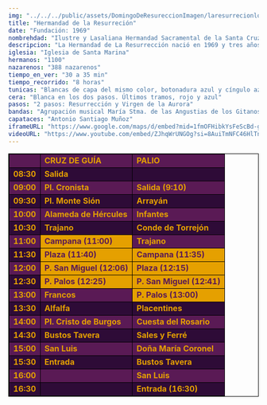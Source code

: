 ```yaml
---
img: "../../../public/assets/DomingoDeResureccionImagen/laresurrecionlogo.png"
title: "Hermandad de la Resurreción"
date: "Fundación: 1969"
nombrehdad: "Ilustre y Lasaliana Hermandad Sacramental de la Santa Cruz y Cofradía de Nazarenos de la Sagrada Resurrección de Nuestro Señor Jesucristo, Nuestra Señora de la Aurora y San Juan Bautista de la Salle"
descripcion: "La Hermandad de La Resurrección nació en 1969 y tres años más tarde se aprueban las primeras reglas como corporación de gloria. Se le reconoce como cofradía de nazarenos y hermandad sacramental en 1982, donde se trasladó de su capilla original que radicaba en la Capilla de La Salle, pasando a Santa Marina. En ese año el paso de palio salió por primera vez en la Semana Santa."
iglesia: "Iglesia de Santa Marina"
hermanos: "1100"
nazarenos: "388 nazarenos"
tiempo_en_ver: "30 a 35 min"
tiempo_recorrido: "8 horas"
tunicas: "Blancas de capa del mismo color, botonadura azul y cíngulo azul y blanco"
cera: "Blanca en los dos pasos. Últimos tramos, rojo y azul"
pasos: "2 pasos: Resurrección y Virgen de la Aurora"
bandas: "Agrupación musical María Stma. de las Angustias de los Gitanos, delante de la cruz de guía. Tras el Señor, la Agrupación de Nuestra Señora de los Reyes. María Santísima de la Victoria, tras la Virgen"
capataces: "Antonio Santiago Muñoz"
iframeURL: "https://www.google.com/maps/d/embed?mid=1fmOFHibkYsFeScBd-g93Bdt9bbrcTrjd&ehbc=2E312F"
videoURL: "https://www.youtube.com/embed/ZJhqWrUNGOg?si=8AuiTmNFC46HlTnA"
---
```


<table class="recorrido" style="width: 100%; border-collapse: collapse; text-align: left; border: 1px solid black;">
  <tbody>
    <tr style="background-color: #5a1a55; color: #e5a000; font-weight: bold;">
      <td style="border: 1px solid black; text-align: center;"></td>
      <td style="border: 1px solid black;">CRUZ DE GUÍA</td>
      <td style="border: 1px solid black;">PALIO</td>
    </tr>
    <tr style="background-color: #2e0b37; color: #e5a000; font-weight: bold;">
      <td style="border: 1px solid black; text-align: center;">08:30</td>
      <td style="border: 1px solid black;">Salida</td>
      <td style="border: 1px solid black;"></td>
    </tr>
    <tr style="background-color: #5a1a55; color: #e5a000; font-weight: bold;">
      <td style="border: 1px solid black; text-align: center;">09:00</td>
      <td style="border: 1px solid black;">Pl. Cronista</td>
      <td style="border: 1px solid black;">Salida (9:10)</td>
    </tr>
    <tr style="background-color: #2e0b37; color: #e5a000; font-weight: bold;">
      <td style="border: 1px solid black; text-align: center;">09:30</td>
      <td style="border: 1px solid black;">Pl. Monte Sión</td>
      <td style="border: 1px solid black;">Arrayán</td>
    </tr>
    <tr style="background-color: #5a1a55; color: #e5a000; font-weight: bold;">
      <td style="border: 1px solid black; text-align: center;">10:00</td>
      <td style="border: 1px solid black;">Alameda de Hércules</td>
      <td style="border: 1px solid black;">Infantes</td>
    </tr>
    <tr style="background-color: #2e0b37; color: #e5a000; font-weight: bold;">
      <td style="border: 1px solid black; text-align: center;">10:30</td>
      <td style="border: 1px solid black;">Trajano</td>
      <td style="border: 1px solid black;">Conde de Torrejón</td>
    </tr>
    <tr style="background-color: #5a1a55; color: #e5a000; font-weight: bold;">
      <td style="border: 1px solid black; text-align: center;">11:00</td>
      <td style="border: 1px solid black; background-color: #e5a000; color: #5a1a55;">Campana (11:00)</td>
      <td style="border: 1px solid black;">Trajano</td>
    </tr>
    <tr style="background-color: #2e0b37; color: #e5a000; font-weight: bold;">
      <td style="border: 1px solid black; text-align: center;">11:30</td>
      <td style="border: 1px solid black; background-color: #e5a000; color: #5a1a55;">Plaza (11:40)</td>
      <td style="border: 1px solid black; background-color: #e5a000; color: #5a1a55;">Campana (11:35)</td>
    </tr>
    <tr style="background-color: #5a1a55; color: #e5a000; font-weight: bold;">
      <td style="border: 1px solid black; text-align: center;">12:00</td>
      <td style="border: 1px solid black; background-color: #e5a000; color: #5a1a55;">P. San Miguel (12:06)</td>
      <td style="border: 1px solid black; background-color: #e5a000; color: #5a1a55;">Plaza (12:15)</td>
    </tr>
    <tr style="background-color: #2e0b37; color: #e5a000; font-weight: bold;">
      <td style="border: 1px solid black; text-align: center;">12:30</td>
      <td style="border: 1px solid black; background-color: #e5a000; color: #5a1a55;">P. Palos (12:25)</td>
      <td style="border: 1px solid black; background-color: #e5a000; color: #5a1a55;">P. San Miguel (12:41)</td>
    </tr>
    <tr style="background-color: #5a1a55; color: #e5a000; font-weight: bold;">
      <td style="border: 1px solid black; text-align: center;">13:00</td>
      <td style="border: 1px solid black;">Francos</td>
      <td style="border: 1px solid black; background-color: #e5a000; color: #5a1a55;">P. Palos (13:00)</td>
    </tr>
    <tr style="background-color: #2e0b37; color: #e5a000; font-weight: bold;">
      <td style="border: 1px solid black; text-align: center;">13:30</td>
      <td style="border: 1px solid black;">Alfalfa</td>
      <td style="border: 1px solid black;">Placentines</td>
    </tr>
    <tr style="background-color: #5a1a55; color: #e5a000; font-weight: bold;">
      <td style="border: 1px solid black; text-align: center;">14:00</td>
      <td style="border: 1px solid black;">Pl. Cristo de Burgos</td>
      <td style="border: 1px solid black;">Cuesta del Rosario</td>
    </tr>
    <tr style="background-color: #2e0b37; color: #e5a000; font-weight: bold;">
      <td style="border: 1px solid black; text-align: center;">14:30</td>
      <td style="border: 1px solid black;">Bustos Tavera</td>
      <td style="border: 1px solid black;">Sales y Ferré</td>
    </tr>
    <tr style="background-color: #5a1a55; color: #e5a000; font-weight: bold;">
      <td style="border: 1px solid black; text-align: center;">15:00</td>
      <td style="border: 1px solid black;">San Luis</td>
      <td style="border: 1px solid black;">Doña María Coronel</td>
    </tr>
    <tr style="background-color: #2e0b37; color: #e5a000; font-weight: bold;">
      <td style="border: 1px solid black; text-align: center;">15:30</td>
      <td style="border: 1px solid black;">Entrada</td>
      <td style="border: 1px solid black;">Bustos Tavera</td>
    </tr>
    <tr style="background-color: #5a1a55; color: #e5a000; font-weight: bold;">
      <td style="border: 1px solid black; text-align: center;">16:00</td>
      <td style="border: 1px solid black;"></td>
      <td style="border: 1px solid black;">San Luis</td>
    </tr>
    <tr style="background-color: #2e0b37; color: #e5a000; font-weight: bold;">
      <td style="border: 1px solid black; text-align: center;">16:30</td>
      <td style="border: 1px solid black;"></td>
      <td style="border: 1px solid black;">Entrada (16:30)</td>
    </tr>
  </tbody>
</table>